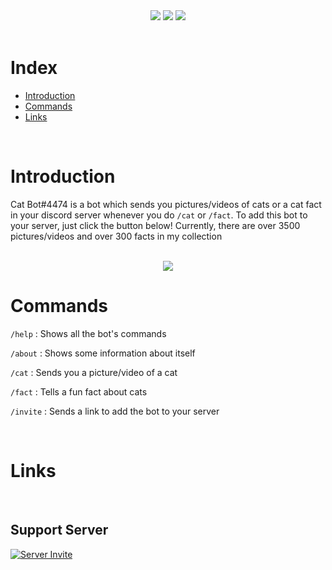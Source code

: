 <div align='center'>
   <!-- Thank you coloors.co! -->

   <img src="https://img.shields.io/github/stars/msr8/discordcatbot?color=3E3E3E&labelColor=302D41&style=for-the-badge">
   <img src="https://img.shields.io/github/last-commit/msr8/discordcatbot?color=2F2F2F&labelColor=302D41&style=for-the-badge">   
   <img src="https://img.shields.io/github/issues/msr8/discordcatbot?color=202020&labelColor=302D41&style=for-the-badge">

</div>

<br>

# Index

* [Introduction](#introduction)
* [Commands](#commands)
* [Links](#links)

<br>

# Introduction

Cat Bot#4474 is a bot which sends you pictures/videos of cats or a cat fact in your discord server whenever you do `/cat` or `/fact`. To add this bot to your server, just click the button below! Currently, there are over 3500 pictures/videos and over 300 facts in my collection

<br>

<div align=center>
    <a href="https://discord.com/api/oauth2/authorize?client_id=1028700868729634906&scope=applications.commands%20bot&permissions=0">
        <img src="https://shields.io/badge/invite_the-discord_bot-7289DA?logo=discord&style=for-the-badge">
    </a>
</div>

# Commands

`/help` : Shows all the bot's commands

`/about` : Shows some information about itself

`/cat` : Sends you a picture/video of a cat

`/fact` : Tells a fun fact about cats

`/invite` : Sends a link to add the bot to your server

<br>

# Links

<br>

## Support Server

[![Server Invite](https://discordapp.com/api/guilds/917924802554109953/embed.png?style=banner2)](https://discord.gg/aGUvpSxMz5)
<!-- 
[![Server Invite](https://discordapp.com/api/guilds/917924802554109953/embed.png?style=banner1)](https://discord.gg/aGUvpSxMz5)

[![Server Invite](https://discordapp.com/api/guilds/917924802554109953/embed.png?style=banner3)](https://discord.gg/aGUvpSxMz5)

[![Server Invite](https://discordapp.com/api/guilds/917924802554109953/embed.png?style=banner4)](https://discord.gg/aGUvpSxMz5)

[![Server Invite](https://discordapp.com/api/guilds/917924802554109953/embed.png?style=shield)](https://discord.gg/aGUvpSxMz5) -->




<!--

-> Main heading video thingy

-->

